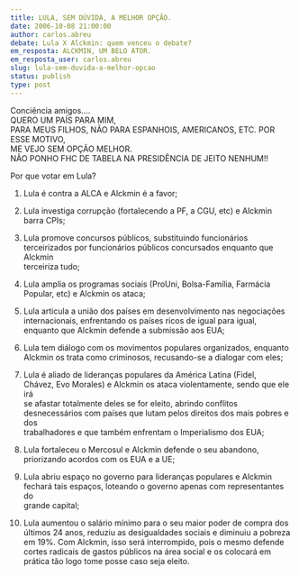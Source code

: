 ```yaml
---
title: LULA, SEM DÚVIDA, A MELHOR OPÇÃO.
date: 2006-10-08 21:00:00
author: carlos.abreu
debate: Lula X Alckmin: quem venceu o debate?
em_resposta: ALCKMIN, UM BELO ATOR.
em_resposta_user: carlos.abreu
slug: lula-sem-duvida-a-melhor-opcao
status: publish 
type: post
---
```


Conciência amigos....  
QUERO UM PAÍS PARA MIM,  
PARA MEUS FILHOS, NÃO PARA ESPANHOIS, AMERICANOS, ETC. POR ESSE MOTIVO,  
ME VEJO SEM OPÇÃO MELHOR.  
NÃO PONHO FHC DE TABELA NA PRESIDÊNCIA DE JEITO NENHUM!!  



Por que votar em Lula?


1) Lula é contra a ALCA e Alckmin é a favor;


2) Lula investiga corrupção (fortalecendo a PF, a CGU, etc) e Alckmin  
barra CPIs;


3) Lula promove concursos públicos, substituindo funcionários  
terceirizados por funcionários públicos concursados enquanto que Alckmin  
terceiriza tudo; 


4) Lula amplia os programas sociais (ProUni, Bolsa-Família, Farmácia  
Popular, etc) e Alckmin os ataca;


5) Lula articula a união dos países em desenvolvimento nas negociações  
internacionais, enfrentando os países ricos de igual para igual,  
enquanto que Alckmin defende a submissão aos EUA; 


6) Lula tem diálogo com os movimentos populares organizados, enquanto  
Alckmin os trata como criminosos, recusando-se a dialogar com eles;


7) Lula é aliado de lideranças populares da América Latina (Fidel,  
Chávez, Evo Morales) e Alckmin os ataca violentamente, sendo que ele irá  
se afastar totalmente deles se for eleito, abrindo conflitos  
desnecessários com países que lutam pelos direitos dos mais pobres e dos  
trabalhadores e que também enfrentam o Imperialismo dos EUA; 


8) Lula fortaleceu o Mercosul e Alckmin defende o seu abandono,  
priorizando acordos com os EUA e a UE;


9) Lula abriu espaço no governo para lideranças populares e Alckmin  
fechará tais espaços, loteando o governo apenas com representantes do  
grande capital; 


10) Lula aumentou o salário mínimo para o seu maior poder de compra dos últimos 24 anos, reduziu as desigualdades sociais e diminuiu a pobreza em 19%. Com Alckmin, isso será interrompido, pois o mesmo defende cortes radicais de gastos públicos na área social e os colocará em prática tão logo tome posse caso seja eleito.   



